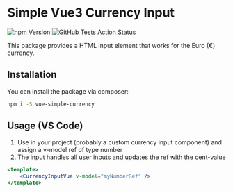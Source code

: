 # Simple Vue3 Currency Input

[![npm Version](https://badgen.net/npm/v/vue-simple-currency?color=green)](https://www.npmjs.com/package/vue-simple-currency)
[![GitHub Tests Action Status](https://img.shields.io/github/actions/workflow/status/mudandstars/vue-simple-currency/ci.yml?branch=master&label=tests&style=flat-square)](https://github.com/mudandstars/vue-simple-currency/actions?query=workflow%3Arun-tests+branch%3Amain)

This package provides a HTML input element that works for the Euro (€) currency.

## Installation

You can install the package via composer:

```bash
npm i -S vue-simple-currency
```

## Usage (VS Code)

1. Use in your project (probably a custom currency input component) and assign a v-model ref of type number
2. The input handles all user inputs and updates the ref with the cent-value

```jsx
<template>
    <CurrencyInputVue v-model="myNumberRef" />
</template>
```
